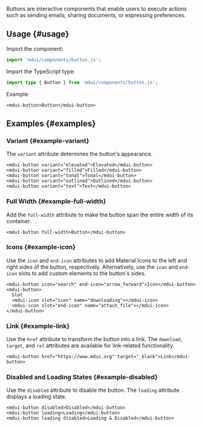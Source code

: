 Buttons are interactive components that enable users to execute actions such as sending emails, sharing documents, or expressing preferences.

## Usage {#usage}

Import the component:

```js
import 'mdui/components/button.js';
```

Import the TypeScript type:

```ts
import type { Button } from 'mdui/components/button.js';
```

Example:

```html,example,playgroundId=197
<mdui-button>Button</mdui-button>
```

## Examples {#examples}

### Variant {#example-variant}

The `variant` attribute determines the button's appearance.

```html,example,expandable,playgroundId=198
<mdui-button variant="elevated">Elevated</mdui-button>
<mdui-button variant="filled">Filled</mdui-button>
<mdui-button variant="tonal">Tonal</mdui-button>
<mdui-button variant="outlined">Outlined</mdui-button>
<mdui-button variant="text">Text</mdui-button>
```

### Full Width {#example-full-width}

Add the `full-width` attribute to make the button span the entire width of its container.

```html,example,expandable,playgroundId=199
<mdui-button full-width>Button</mdui-button>
```

### Icons {#example-icon}

Use the `icon` and `end-icon` attributes to add Material Icons to the left and right sides of the button, respectively. Alternatively, use the `icon` and `end-icon` slots to add custom elements to the button's sides.

```html,example,expandable,playgroundId=200
<mdui-button icon="search" end-icon="arrow_forward">Icon</mdui-button>
<mdui-button>
  Slot
  <mdui-icon slot="icon" name="downloading"></mdui-icon>
  <mdui-icon slot="end-icon" name="attach_file"></mdui-icon>
</mdui-button>
```

### Link {#example-link}

Use the `href` attribute to transform the button into a link. The `download`, `target`, and `rel` attributes are available for link-related functionality.

```html,example,expandable,playgroundId=201
<mdui-button href="https://www.mdui.org" target="_blank">Link</mdui-button>
```

### Disabled and Loading States {#example-disabled}

Use the `disabled` attribute to disable the button. The `loading` attribute displays a loading state.

```html,example,expandable,playgroundId=202
<mdui-button disabled>Disabled</mdui-button>
<mdui-button loading>Loading</mdui-button>
<mdui-button loading disabled>Loading & Disabled</mdui-button>
```
